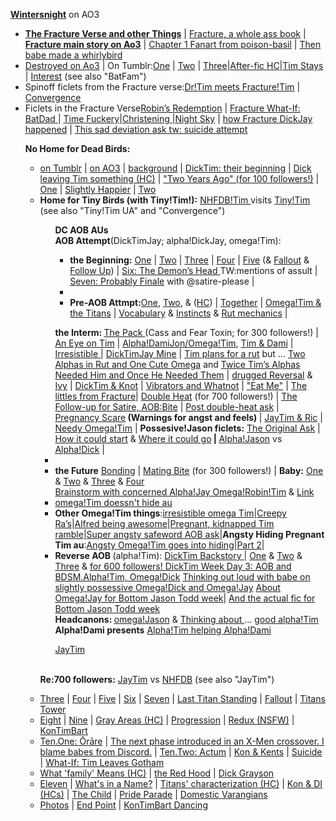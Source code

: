 <p><p><b><a href="https://archiveofourown.org/users/wintersnight/pseuds/wintersnight">Wintersnight</a></b> on AO3 <br>
<ul><li><a href="https://archiveofourown.org/series/1465870"><b>The Fracture Verse and other Things</b></a> | <a href=”https://iphoenixrising.tumblr.com/post/187109852972/babe-downloaded-fracture-as-a-pdf-and-got> Fracture, a whole ass book</a> | <a href="https://archiveofourown.org/works/5156417"><b>Fracture main story on Ao3</b></a> | <a href="https://poison-basil.tumblr.com/post/164615600140/iphoenixrising-fractured-tim-d-thanks-for">Chapter 1 Fanart from poison-basil</a> | <a href="https://poison-basil.tumblr.com/post/165086934095/via-whirlybird-by-kerryharnett-3d-scene-red">Then babe made a whirlybird</a>
<li><a href="https://archiveofourown.org/works/20382547/chapters/48342265">Destroyed on Ao3</a> | On Tumblr:<a href="http://iphoenixrising.tumblr.com/post/138448102402/from-the-fractured-verse-destroyed">One</a> | <a href="http://iphoenixrising.tumblr.com/post/139459037542/from-the-fractured-verse-destroyed-part-ii">Two</a> | <a href="http://iphoenixrising.tumblr.com/post/139459037542/from-the-fractured-verse-destroyed-part-ii">Three</a>|<a href="https://iphoenixrising.tumblr.com/post/173400807197/oh-god-i-just-reread-destroyed-for-like-the">After-fic HC</a>|<a href="https://iphoenixrising.tumblr.com/post/173850761867/tbh-in-the-far-future-if-u-ever-write-a-destroyed">Tim Stays</a> | <a href="https://iphoenixrising.tumblr.com/post/175489614822/hiya-babe-i-love-your-writing-and-i-have-a-quick">Interest</a> (see also "BatFam") </li>
<li>Spinoff ficlets from the Fracture verse:<a href="https://archiveofourown.org/works/20410015">Dr!Tim meets Fracture!Tim</a> | <a href="https://archiveofourown.org/works/20410072">Convergence</a></li>
<li>Ficlets in the Fracture Verse<a href="https://archiveofourown.org/works/20410138">Robin’s Redemption</a> | <a href="https://archiveofourown.org/works/20472185">Fracture What-If: BatDad </a> | <a href="https://archiveofourown.org/works/20410231">Time Fuckery</a>|<a href="https://archiveofourown.org/works/20472323">Christening </a>|<a href="https://archiveofourown.org/works/20409472">Night Sky</a> | <a href=“https://iphoenixrising.tumblr.com/post/628489615725215744/babe-first-off-i-hope-youre-doing-well-and”>how Fracture DickJay happened</a> | <a href=”https://iphoenixrising.tumblr.com/post/617152892890202112-i-had-dream-about-dick-and-jay-travel-time-to-the”>This sad deviation ask tw: suicide attempt</a></li>
</ul>

<ul><b>No Home for Dead Birds: </b><ul><li><a href="https://iphoenixrising.tumblr.com/tagged/no%20home%20for%20dead%20birds">on Tumblr</a> | <a href="https://archiveofourown.org/works/9618515">on AO3</a> | <a href="https://iphoenixrising.tumblr.com/post/148614030032/no-home-for-dead-birds-just-killed-me-its-so">background</a> | <a href="https://iphoenixrising.tumblr.com/post/152338802422/hey-brilliant-writer-as-always-you-leave-me">DickTim: their beginning</a> | <a href="https://iphoenixrising.tumblr.com/post/168847242307/i-was-re-reading-nhfdb-again-and-when-i-got-to">Dick leaving Tim something (HC)</a> | <a href="https://iphoenixrising.tumblr.com/post/149399442947/ficlets-for-over-100-followers">"Two Years Ago" (for 100 followers!)</a> | <a href="https://iphoenixrising.tumblr.com/post/145667194272/no-home-for-dead-birds">One</a> |
<a href="https://iphoenixrising.tumblr.com/post/145973386097/please-give-us-a-slightly-happier-one-shot-because">Slightly Happier</a> |
<a href="http://iphoenixrising.tumblr.com/post/145710243087/no-home-for-dead-birds-cont">Two</a> </li>
<li><b>Home for Tiny Birds (with Tiny!Tim!):</b> <a href="https://iphoenixrising.tumblr.com/post/178712882492/thinking-about-the-idea-with-no-home-for-dead#">NHFDB!Tim </a> visits
<a href="https://iphoenixrising.tumblr.com/post/178433930912/hey-i-have-been-rereading-a-bunch-of-your-stories">Tiny!Tim</a> (see also "Tiny!Tim UA" and "Convergence")</li><ul>

<b>DC AOB AUs</b><br><b>AOB Attempt</b>(DickTimJay; alpha!DickJay, omega!Tim):</p>
<ul><li><b>the Beginning:</b>
<a href="http://iphoenixrising.tumblr.com/post/153116214782/its-a-bit-weird-to-ask-this-here-since-i-love">One</a> |
<a href="https://iphoenixrising.tumblr.com/post/153158020017/batfam-aob-attempt-ii">Two</a> |
<a href="https://iphoenixrising.tumblr.com/post/153410038232/batfam-aob-attempt-iii">Three</a> |
<a href="https://iphoenixrising.tumblr.com/post/158212623927/batfam-aob-attempt-4">Four</a> |
<a href="https://iphoenixrising.tumblr.com/post/162887712072/batfam-aob-attempt-part-5">Five</a> (&amp;
<a href="https://iphoenixrising.tumblr.com/post/161451004452/jaytimdick-abo-anon-here-wondering-if-youll-do-a">Fallout</a> &amp;
<a href="https://iphoenixrising.tumblr.com/post/171815219312/omegatim-short-the-talk">Follow Up</a>) |
<a href="https://iphoenixrising.tumblr.com/post/163927315172/batfam-aob-attempt-6-the-demons-head">Six: The Demon’s Head <b></b></a>TW:mentions of assult |
<a href="https://iphoenixrising.tumblr.com/post/163549473837/batfam-aob-attempt-probable-finale">Seven: Probably Finale</a> with @satire-please |</li>
<li>
<li><b>Pre-AOB Attmpt:</b><a href="https://iphoenixrising.tumblr.com/post/162888417422/huh-tim-is-going-to-metaphorically-murder-them">One</a>,
<a href="https://iphoenixrising.tumblr.com/post/163310401337/its-apolloinred-im-not-at-my-computer-and-i-just">Two</a>, &amp;
(<a href="https://iphoenixrising.tumblr.com/post/163428369922/followup-to-the-ask-from-apolloinred-i-could">HC</a>) |
<a href="https://iphoenixrising.tumblr.com/post/180743719122/so-obvsly-dick-and-jason-were-together-before-tim">Together</a> |
<a href="https://iphoenixrising.tumblr.com/post/169873358477/if-omega-tim-was-keeping-on-suppressants-and">Omega!Tim &amp; the Titans</a> | <a href="https://iphoenixrising.tumblr.com/post/181743683497/what-is-a-knot">Vocabulary</a> &amp;
<a href="https://iphoenixrising.tumblr.com/post/177644025592/yknow-id-love-to-see-more-abo-bits-where-you-go#">Instincts</a> &amp;
<a href="https://iphoenixrising.tumblr.com/post/164956029587/in-aboverse-what-is-your-headcanon-of-how-ruts">Rut mechanics</a> |
</li>
</ul></p>
<b>the Interm: </b>
<a href="https://iphoenixrising.tumblr.com/post/164621872207/for-300-followers">The Pack </a> (Cass and Fear Toxin; for 300 followers!) |
<a href="https://iphoenixrising.tumblr.com/post/181743610172/jason-and-dick-leaving-for-a-mission-who-watches">An Eye on Tim</a> |
<a href="https://iphoenixrising.tumblr.com/post/181634123867/ugh-just-imagine-jon-kent-crushing-on-tim">Alpha!DamiJon/Omega!Tim</a>,
<a href="https://iphoenixrising.tumblr.com/post/182491665907/please-allow-me-to-say-thank-you-for-all-of-your">Tim &amp; Dami</a> |
<a href="https://iphoenixrising.tumblr.com/post/183585244622/your-aob-au-really-makes-me-want-to-write-an-omega">Irresistible </a> |
<a href="https://iphoenixrising.tumblr.com/post/182230300862/we-know-everyone-wants-omega-timmy-but-before">DickTimJay Mine</a> |
<a href="https://iphoenixrising.tumblr.com/post/177643538822/would-you-ever-write-an-extension-to-the-aob">Tim plans for a rut</a> but ...
<a href="https://iphoenixrising.tumblr.com/post/164997002807/oh-man-poor-tim-if-dick-and-jason-have-a-rut-at">Two Alphas in Rut and One Cute Omega</a> and
<a href="https://iphoenixrising.tumblr.com/post/175291525922/aob-ask-two-times-tims-alphas-needed-him-and-the">Twice Tim’s Alphas Needed Him and Once He Needed Them</a> |
<a href="https://iphoenixrising.tumblr.com/post/169872907887/imagine-your-aob-verse-where-a-villain-creates-a">drugged Reversal</a> &amp;
<a href="https://iphoenixrising.tumblr.com/post/179810341752/for-the-abo-verse-i-was-wondering-what-would">Ivy</a> |
<a href="https://iphoenixrising.tumblr.com/post/176895568372/would-you-ever-consider-writing-something-with">DickTim &amp; Knot</a> |
<a href="https://iphoenixrising.tumblr.com/post/173849302977/i-love-your-omegatim-series-and-fracture">Vibrators and Whatnot</a> |
<a href="https://iphoenixrising.tumblr.com/post/174071554782/little-prompt-for-your-dr-tim-or-abo-au-if">"Eat Me"</a> | <a href="https://iphoenixrising.tumblr.com/post/615615378250448896/since-the-abo-verse-is-also-set-in-fracture">The littles from Fracture</a>| <a href="https://iphoenixrising.tumblr.com/post/183687551292/for-700-followers">Double Heat</a> (for 700 followers!) | <a href="https://iphoenixrising.tumblr.com/post/188530210262/for-900-followers-aob-bite">The Follow-up for Satire, AOB:Bite</a> | <a href="https://iphoenixrising.tumblr.com/post/615611641728532480/hi-i-read-your-double-heat-this-is-kinda-like"> Post double-heat ask</a> | <a href="https://iphoenixrising.tumblr.com/post/169872499087/i-had-a-pregnancy-scare-recently-and-im-still">Pregnancy Scare</a><b> (Warnings for angst and feels) </b> | <a href="https://iphoenixrising.tumblr.com/post/181297678872/dont-know-if-anyone-has-asked-this-yet-but-in">JayTim &amp; Ric</a> | <a href="https://iphoenixrising.tumblr.com/post/189932446697/hey-babe-love-your-work-after-reading-your">Needy Omega!Tim</a> | <b>Possesive!Jason ficlets:</b> <a href="https://iphoenixrising.tumblr.com/post/180470287027/can-you-do-a-fan-fiction-where-alpha-jason-gets">The Original Ask</a> | <a href="https://iphoenixrising.tumblr.com/post/181633780147/i-was-wondering-if-you-were-going-to-continue-with">How it could start</a> &amp;
<a href="https://iphoenixrising.tumblr.com/post/182101639157/fam-i-hope-one-day-you-write-that-ensuing-fight">Where it could go</a><b> | </b>
<a href="https://iphoenixrising.tumblr.com/post/180742268507/uuuuhhh-babeeeeee-u-got-me-hooked-on-that">Alpha!Jason</a> vs
<a href="https://iphoenixrising.tumblr.com/post/171784905427/o-h-m-a-n-oaky-so-this-isnt-a-prompt-or-anything">Alpha!Dick</a> | <br><li>
<li><b>the Future</b>
<a href="https://iphoenixrising.tumblr.com/post/165103779537/how-do-you-see-tim-dick-and-jay-bonding-once">Bonding</a> |
<a href="https://iphoenixrising.tumblr.com/post/164621872207/for-300-followers">Mating Bite</a> (for 300 followers!) |
<b>Baby:</b> <a href="https://iphoenixrising.tumblr.com/post/178432482152/so-i-have-a-question-about-the-abo-universe">One</a> &amp;
<a href="https://iphoenixrising.tumblr.com/post/182492327682/anywho-can-you-do-one-where-dick-and-jason-argue">Two</a> &amp;
<a href="https://iphoenixrising.tumblr.com/post/182586329707/why-you-gotta-do-us-dirty-with-that-child-raising">Three</a> &amp;
<a href="https://iphoenixrising.tumblr.com/post/182155706962/when-tim-gets-older-whose-child-do-you-think">Four</a> </li>
<a href="https://iphoenixrising.tumblr.com/post/178935954087/13-you-i-blame-you-for-the-fic-idea-that-haunts">Brainstorm with concerned Alpha!Jay Omega!Robin!Tim</a> &amp;
<a href="https://iphoenixrising.tumblr.com/post/179759929107/waving-back-at-me-jemsquash-batman-all-media">Link</a> </li>
<li><a href="https://iphoenixrising.tumblr.com/post/182403737512/ooiiii-maybe-this-can-be-before-jaydicktim-are-a">omega!Tim doessn't hide au</a></li>
<li><b>Other Omega!Tim things</b>:<a href=”https://iphoenixrising.tumblr.com/post/187090197657/idk-if-you-ever-got-my-message-or-if-i-just-missed”>irresistible omega Tim</a>|<a href=”https://iphoenixrising.tumblr.com/post/615617980123021312/since-ras-can-be-extremely-creepy-to-tim-in-most”>Creepy Ra’s</a>|<a href=”https://iphoenixrising.tumblr.com/post/189261939307/i-had-a-little-though-about-the-otim-verse”>Alfred being awesome</a>|<a href=”https://iphoenixrising.tumblr.com/post/188335974417/hiya-babe-so-theres-this-idea-ive-been-sitting”>Pregnant, kidnapped Tim ramble</a>|<a href=“https://iphoenixrising.tumblr.com/post/635353384938012672/if-its-not-a-problem-i-would-like-to-see-what”>Super angsty safeword AOB ask</a>|<b>Angsty Hiding Pregnant Tim au</b>:<a href=”https://iphoenixrising.tumblr.com/post/189678743547/i-can-just-imagine-tim-being-pregnant-and-going”>Angsty Omega!Tim goes into hiding</a>|<a href=”https://iphoenixrising.tumblr.com/post/189912188492/omg-i-loved-your-omegatimmy-having-twins-and-not”>Part 2</a>|
</li>
<li><b>Reverse AOB </b>(alpha!Tim):
<a href="https://iphoenixrising.tumblr.com/post/181667161792/more-alpha-tim-x-omega-dick">DickTim Backstory </a> |
<a href="https://iphoenixrising.tumblr.com/post/176677462152/have-you-thought-about-your-abo-au-if-their">One</a> &amp;
<a href="https://iphoenixrising.tumblr.com/post/176681695892/i-just-had-a-simultaneously-hilarious-and">Two</a> &amp;
<a href="https://iphoenixrising.tumblr.com/post/177642746852/i-love-your-fics-so-much-i-keep-rereading-them">Three</a> &amp;
<a href="https://iphoenixrising.tumblr.com/post/179541828052/for-600-followers-batfam-abo-remix">for 600 followers! </a>
<a href=“https://iphoenixrising.tumblr.com/post/657342051096117248/dicktim-week-day-3-aob-and-bdsm”>DickTim Week Day 3: AOB and BDSM.Alpha!Tim, Omega!Dick</a>
<a href=“https://iphoenixrising.tumblr.com/post/184702512702/oh-goodness-i-loved-loved-loved-the-new-chapters”>Thinking out loud with babe on slightly possessive Omega!Dick and Omega!Jay</a>
<a href=“https://iphoenixrising.tumblr.com/post/615256237878247424/are-you-participating-in-omega-jason-todd-week”>About Omega!Jay for Bottom Jason Todd week</a>|</a>
<a href=“https://iphoenixrising.tumblr.com/post/626215787475156992/bottom-jason-todd-week-day-2-unwilling”>And the actual fic for Bottom Jason Todd week</a>
<br><b>Headcanons: </b><a href="https://iphoenixrising.tumblr.com/post/179765049102/12-your-reverse-aob-fic-was-so-good-one-thing-i">omega!Jason</a> &amp;
<a href="https://iphoenixrising.tumblr.com/post/182152733352/dude-dude-i-love-love-love-the-way-you-write-the">Thinking about </a> ...
<a href="https://iphoenixrising.tumblr.com/post/179737413857/you-are-so-darn-talented-i-get-so-excited">good alpha!Tim</a> <b>Alpha!Dami presents</b> <a href="https://iphoenixrising.tumblr.com/post/185399270157/been-going-through-a-lot-lately-i-had-this-great"> Alpha!Tim helping Alpha!Dami </a>

<a href="https://iphoenixrising.tumblr.com/post/182232953462/i-absolutely-love-your-writing-and-your-recent">JayTim</a></li></ul>
<br><b>Re:700 followers:</b> <a href="https://iphoenixrising.tumblr.com/post/183687706967">JayTim</a> vs
<a href="https://iphoenixrising.tumblr.com/post/183703938482/reading-the-last-post-about-tim-gave-me-chills">NHFDB</a> (see also "JayTim")</li>
<li><a href="http://iphoenixrising.tumblr.com/post/145923294807/no-home-for-dead-birds-iii">Three</a> |
<a href="http://iphoenixrising.tumblr.com/post/146017075977/no-home-for-dead-birds-iv">Four</a> |
<a href="http://iphoenixrising.tumblr.com/post/146369160577/no-home-for-dead-birds-5">Five</a> |
<a href="http://iphoenixrising.tumblr.com/post/146710113252/no-home-for-dead-birds-vi">Six</a> |
<a href="http://iphoenixrising.tumblr.com/post/148575976857/no-home-for-dead-birds-vii">Seven</a> |
<a href="http://iphoenixrising.tumblr.com/post/149039694777/no-home-for-dead-birds-drabble-the-last-titan">Last Titan Standing</a> |
<a href="https://iphoenixrising.tumblr.com/post/182542984182/in-no-home-for-dead-birds-was-there-any-fallout">Fallout</a> |
<a href="https://iphoenixrising.tumblr.com/post/183793476747/in-your-nhfdb-verse-do-beast-boys-parents-still">Titans Tower</a> </li>
<li><a href="http://iphoenixrising.tumblr.com/post/149086234542/no-home-for-dead-birds-viii">Eight</a> |
<a href="http://iphoenixrising.tumblr.com/post/149823498187/no-home-for-dead-birds-ix">Nine</a> |
<a href="https://iphoenixrising.tumblr.com/post/156869500997/im-screaming-about-dead-birds-all-the-love">Gray Areas (HC)</a> |
<a href="https://iphoenixrising.tumblr.com/post/167854645362/ohh-in-the-no-home-universe-what-happens-if-tim">Progression</a> |
<a href="http://iphoenixrising.tumblr.com/post/150240778372/redux">Redux (NSFW)</a> |
<a href="https://iphoenixrising.tumblr.com/post/168846150607/fic-about-timmy-being-filled-over-and-over-again">KonTimBart</a> </li>
<li><a href="http://iphoenixrising.tumblr.com/post/151713680902">Ten.One: Ōrāre</a> |
<a href=“https://iphoenixrising.tumblr.com/post/696344711189905408/hello-i-recently-stumbled-across-your-ao3”>The next phase introduced in an X-Men crossover. I blame babes from Discord.</a> |
<a href="https://iphoenixrising.tumblr.com/post/156728993902/no-home-for-dead-birds-x-part-ii-actum">Ten.Two: Actum</a> |
<a href="https://iphoenixrising.tumblr.com/post/157424661992/no-home-for-dead-birds-drabble">Kon &amp; Kents</a> |
<a href="https://iphoenixrising.tumblr.com/post/146284715282/no-home-for-dead-birds-drabble">Suicide</a> |
<a href="https://iphoenixrising.tumblr.com/post/153501099462/i-really-like-your-writing-style-and-if-you-are">What-If: Tim Leaves Gotham</a> </li>
<li><a href="https://iphoenixrising.tumblr.com/post/153502681187/hey-i-am-the-anon-who-requested-tim-leaviing">What 'family' Means (HC)</a> |
<a href="http://iphoenixrising.tumblr.com/post/147928804782/no-home-for-dead-birds-drabble-the-red-hood">the Red Hood</a> |
<a href="http://iphoenixrising.tumblr.com/post/149797500232/no-home-for-dead-birds-drabble-dick-grayson">Dick Grayson</a> </li>
<li><a href="https://iphoenixrising.tumblr.com/post/165674544202/no-home-for-dead-birds-xi">Eleven</a> |
<a href="https://iphoenixrising.tumblr.com/post/165989327067/no-home-for-dead-birds-whats-in-a-name">What's in a Name?</a> |
<a href="https://iphoenixrising.tumblr.com/post/149058965997/the-titans-standing-up-for-tim-will-always-be-my">Titans' characterization (HC)</a> |
<a href="https://iphoenixrising.tumblr.com/post/174291027417/okay-i-dont-know-if-this-a-spoiler-or-not-to-tell">Kon &amp; DI (HCs)</a> |
<a href="https://iphoenixrising.tumblr.com/post/171983826882/previous-anon-on-nhfdb-again-did-ras-seriously">The Child</a> |
<a href="https://iphoenixrising.tumblr.com/post/175291159067/new-orleans-pride">Pride Parade</a> |
<a href="https://iphoenixrising.tumblr.com/post/171918911102/just-reread-nhfdb-and-i-just-ended-up-picturing">Domestic Varangians</a> </li>
<li><a href="https://iphoenixrising.tumblr.com/post/181969058752/this-is-personal-but-made-me-think-sad-stuff-and">Photos</a> |
<a href="https://iphoenixrising.tumblr.com/post/181632932627/oof-ouch-no-home-for-dead-birds-had-me-crying-for#">End Point</a> |
<a href="https://iphoenixrising.tumblr.com/post/176681895842/i-had-a-dream-where-kon-and-bart-from-nhfdb-were">KonTimBart Dancing</a> </li></ul>
